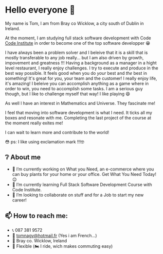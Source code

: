
# Hello everyone 👋

My name is Tom, I am from Bray co Wicklow, a city south of Dublin in Ireland.

At the moment, I am studying full stack software development with Code [Code Institute](https://codeinstitute.net/) in order to become one of the top software developper :grin:

I have always been a problem solver and I beleive that it is a skill that is mostly transferable to any job really... but I am also driven by growth, impovement and greatness !!!
Having a background as a manager in a hight level restaurant, I really enjoy challenges. I try to execute and produce in the best way possible. It feels good when you do *your* best and *the* best in something! It's great for you, your team and the customer!
I really enjoy life, it's amazing! I beleive you can accomplish anything as a game where in order to win, you need to accomplish some tasks. I am a serious guy though, but I like to challenge myself that way! I like playing :smile:

As well I have an interest in Mathematics and Universe. They fascinate me!

I feel that moving into software development is what I need. It ticks all my boxes and resonate with me. Completing the last project of the course at the moment really exites me! 

I can wait to learn more and contribute to the world!

:flushed: ps: I like using exclamation mark !!!:nerd_face:

## :grey_question: About me

- 🔭 I’m currently working on What you Need, an e-commerce where you can buy plants for your home or your office. Get What You Need Today! 	:wink:
- 🌱 I’m currently learning Full Stack Software Development Course with Code Institute.
- 👯 I’m looking to collaborate on stuff and for a Job to start my new career!


## 📫 How to reach me:
- :telephone_receiver: 087 381 9572
- :email: tomnagy@hotmail.fr (Yes i am French...)
- :european_castle: Bray co. Wicklow, Ireland
- :office: Flexible (:motorcycle: I ride, wich makes commuting easy)


<!--
- 🤔 I’m looking for help with ...
- 💬 Ask me about ...

**Tom-Nagy/Tom-Nagy** is a ✨ _special_ ✨ repository because its `README.md` (this file) appears on your GitHub profile.
- 😄 Pronouns: ...
- ⚡ Fun fact: ...
-->
